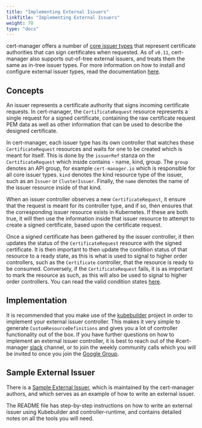 ```yaml
---
title: "Implementing External Issuers"
linkTitle: "Implementing External Issuers"
weight: 70
type: "docs"
---
```


cert-manager offers a number of [core issuer
types](../../configuration/) that represent certificate authorities
that can sign certificates when requested. As of `v0.11`, cert-manager also
supports out-of-tree external issuers, and treats them the same as
in-tree issuer types. For more information on how to install and configure
external issuer types, read the documentation
[here](../../configuration/external/).

## Concepts

An issuer represents a certificate authority that signs incoming certificate
requests. In cert-manager, the `CertificateRequest` resource represents a single
request for a signed certificate, containing the raw certificate request PEM
data as well as other information that can be used to describe the designed
certificate.

In cert-manager, each issuer type has its own controller that watches these
`CertificateRequest` resources and waits for one to be created which is meant
for itself. This is done by the `issuerRef` stanza on the `CertificateRequest`
which inside contains - name, kind, group. The `group` denotes an API group, for
example `cert-manager.io` which is responsible for all core issuer types. `kind`
denotes the kind resource type of the issuer, such as an `Issuer` or
`ClusterIssuer`. Finally, the `name` denotes the name of the issuer resource
inside of that kind.

When an issuer controller observes a new `CertificateRequest`, it ensure that
the request is meant for its controller type, and if so, then ensures that the
corresponding issuer resource exists in Kubernetes. If these are both true, it
will then use the information inside that issuer resource to attempt to create a
signed certificate, based upon the certificate request.

Once a signed certificate has been gathered by the issuer controller, it then
updates the status of the `CertificateRequest` resource with the signed
certificate. It is then important to then update the condition status of that
resource to a ready state, as this is what is used to signal to higher order
controllers, such as the `Certificate` controller, that the resource is ready to
be consumed. Conversely, if the `CertificateRequest` fails, it is as important
to mark the resource as such, as this will also be used to signal to higher
order controllers. You can read the valid condition states
[here](../../concepts/certificaterequest/#conditions).

## Implementation

It is recommended that you make use of the
[kubebuilder](https://github.com/kubernetes-sigs/kubebuilder) project in order
to implement your external issuer controller. This makes it very simple to
generate `CustomResourceDefinitions` and gives you a lot of controller
functionality out of the box. If you have further questions on how to implement
an external issuer controller, it is best to reach out of the #cert-manager
[slack](https://slack.k8s.io) channel, or to join the weekly community calls which you
will be invited to once you join the [Google
Group](https://groups.google.com/forum/#!forum/cert-manager-dev).

## Sample External Issuer

There is a [Sample External Issuer](https://github.com/cert-manager/sample-external-issuer),
which is maintained by the cert-manager authors,
and which serves as an example of how to write an external issuer.

The README file has step-by-step instructions on how to write an external issuer using Kubebuilder and controller-runtime,
and contains detailed notes on all the tools you will need.
